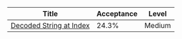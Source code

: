 | Title                                                                            | Acceptance   | Level   |
|----------------------------------------------------------------------------------|--------------|---------|
| [Decoded String at Index](https://leetcode.com/problems/decoded-string-at-index) | 24.3%        | Medium  |